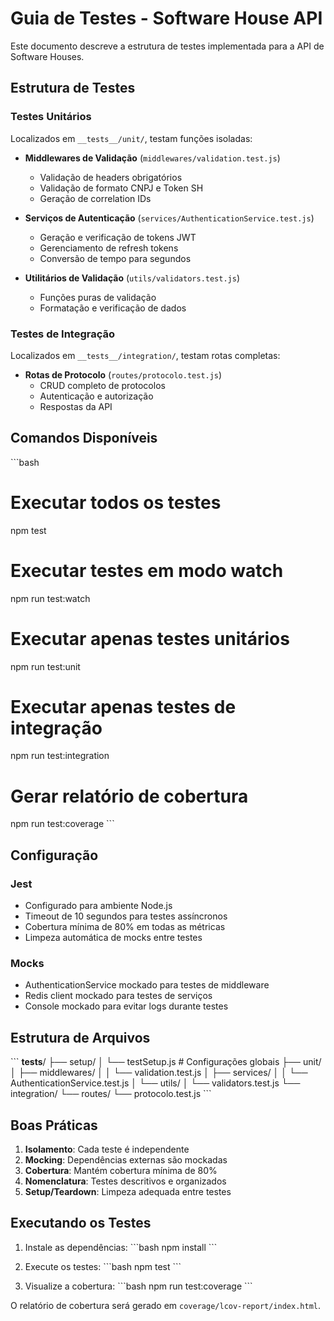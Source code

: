 # Guia de Testes - Software House API

Este documento descreve a estrutura de testes implementada para a API de Software Houses.

## Estrutura de Testes

### Testes Unitários
Localizados em `__tests__/unit/`, testam funções isoladas:

- **Middlewares de Validação** (`middlewares/validation.test.js`)
  - Validação de headers obrigatórios
  - Validação de formato CNPJ e Token SH
  - Geração de correlation IDs

- **Serviços de Autenticação** (`services/AuthenticationService.test.js`)
  - Geração e verificação de tokens JWT
  - Gerenciamento de refresh tokens
  - Conversão de tempo para segundos

- **Utilitários de Validação** (`utils/validators.test.js`)
  - Funções puras de validação
  - Formatação e verificação de dados

### Testes de Integração
Localizados em `__tests__/integration/`, testam rotas completas:

- **Rotas de Protocolo** (`routes/protocolo.test.js`)
  - CRUD completo de protocolos
  - Autenticação e autorização
  - Respostas da API

## Comandos Disponíveis

\`\`\`bash
# Executar todos os testes
npm test

# Executar testes em modo watch
npm run test:watch

# Executar apenas testes unitários
npm run test:unit

# Executar apenas testes de integração
npm run test:integration

# Gerar relatório de cobertura
npm run test:coverage
\`\`\`

## Configuração

### Jest
- Configurado para ambiente Node.js
- Timeout de 10 segundos para testes assíncronos
- Cobertura mínima de 80% em todas as métricas
- Limpeza automática de mocks entre testes

### Mocks
- AuthenticationService mockado para testes de middleware
- Redis client mockado para testes de serviços
- Console mockado para evitar logs durante testes

## Estrutura de Arquivos

\`\`\`
__tests__/
├── setup/
│   └── testSetup.js          # Configurações globais
├── unit/
│   ├── middlewares/
│   │   └── validation.test.js
│   ├── services/
│   │   └── AuthenticationService.test.js
│   └── utils/
│       └── validators.test.js
└── integration/
    └── routes/
        └── protocolo.test.js
\`\`\`

## Boas Práticas

1. **Isolamento**: Cada teste é independente
2. **Mocking**: Dependências externas são mockadas
3. **Cobertura**: Mantém cobertura mínima de 80%
4. **Nomenclatura**: Testes descritivos e organizados
5. **Setup/Teardown**: Limpeza adequada entre testes

## Executando os Testes

1. Instale as dependências:
\`\`\`bash
npm install
\`\`\`

2. Execute os testes:
\`\`\`bash
npm test
\`\`\`

3. Visualize a cobertura:
\`\`\`bash
npm run test:coverage
\`\`\`

O relatório de cobertura será gerado em `coverage/lcov-report/index.html`.
